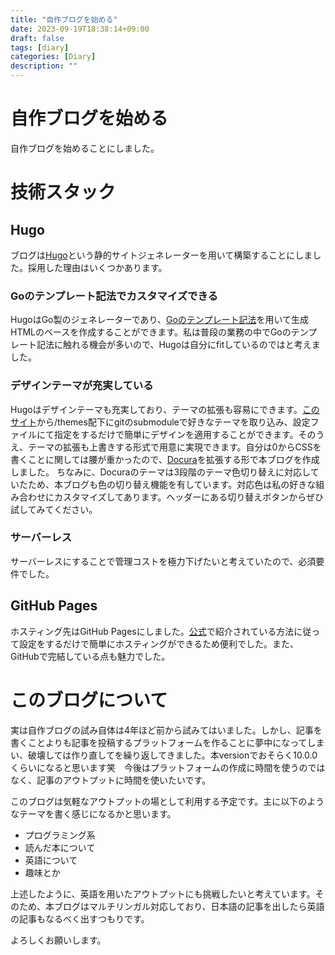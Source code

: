 ```yaml
---
title: "自作ブログを始める"
date: 2023-09-19T18:38:14+09:00
draft: false
tags: [diary]
categories: [Diary]
description: ""
---
```


# 自作ブログを始める

自作ブログを始めることにしました。

# 技術スタック

## Hugo

ブログは[Hugo](https://gohugo.io/)という静的サイトジェネレーターを用いて構築することにしました。採用した理由はいくつかあります。

### Goのテンプレート記法でカスタマイズできる

HugoはGo製のジェネレーターであり、[Goのテンプレート記法](https://pkg.go.dev/text/template)を用いて生成HTMLのベースを作成することができます。私は普段の業務の中でGoのテンプレート記法に触れる機会が多いので、Hugoは自分にfitしているのではと考えました。

### デザインテーマが充実している

Hugoはデザインテーマも充実しており、テーマの拡張も容易にできます。[このサイト](https://themes.gohugo.io/)から/themes配下にgitのsubmoduleで好きなテーマを取り込み、設定ファイルにて指定をするだけで簡単にデザインを適用することができます。そのうえ、テーマの拡張も上書きする形式で用意に実現できます。自分は0からCSSを書くことに関しては腰が重かったので、[Docura](https://themes.gohugo.io/themes/docura/)を拡張する形で本ブログを作成しました。
ちなみに、Docuraのテーマは3段階のテーマ色切り替えに対応していたため、本ブログも色の切り替え機能を有しています。対応色は私の好きな組み合わせにカスタマイズしてあります。ヘッダーにある切り替えボタンからぜひ試してみてください。

### サーバーレス
サーバーレスにすることで管理コストを極力下げたいと考えていたので、必須要件でした。

## GitHub Pages

ホスティング先はGitHub Pagesにしました。[公式](https://gohugo.io/hosting-and-deployment/hosting-on-github/)で紹介されている方法に従って設定をするだけで簡単にホスティングができるため便利でした。また、GitHubで完結している点も魅力でした。

# このブログについて

実は自作ブログの試み自体は4年ほど前から試みてはいました。しかし、記事を書くことよりも記事を投稿するプラットフォームを作ることに夢中になってしまい、破壊しては作り直してを繰り返してきました。本versionでおそらく10.0.0くらいになると思います笑　今後はプラットフォームの作成に時間を使うのではなく、記事のアウトプットに時間を使いたいです。

このブログは気軽なアウトプットの場として利用する予定です。主に以下のようなテーマを書く感じになるかと思います。

- プログラミング系
- 読んだ本について
- 英語について
- 趣味とか

上述したように、英語を用いたアウトプットにも挑戦したいと考えています。そのため、本ブログはマルチリンガル対応しており、日本語の記事を出したら英語の記事もなるべく出すつもりです。

よろしくお願いします。